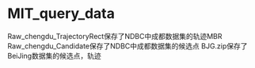 # MIT_query_data
Raw_chengdu_TrajectoryRect保存了NDBC中成都数据集的轨迹MBR  
Raw_chengdu_Candidate保存了NDBC中成都数据集的候选点
BJG.zip保存了BeiJing数据集的候选点，轨迹
